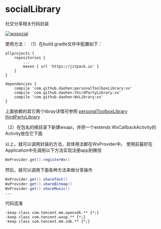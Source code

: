# socialLibrary
社交分享相关代码封装

[![wxsocial](https://jitpack.io/v/daohen/socialLibrary.svg)](https://jitpack.io/#daohen/socialLibrary)

使用方法：
（1）在build.gradle文件中配置如下：
```
allprojects {
	repositories {
		...
		maven { url 'https://jitpack.io' }
    }
}

dependencies {
    compile 'com.github.daohen:personalToolboxLibrary:xx'
    compile 'com.github.daohen:thirdPartyLibrary:xx'
    compile 'com.github.daohen:WxLibrary:xx'
}
```
上面依赖的其它两个libray详情可参照
[personalToolboxLibrary][1]
[thirdPartyLibrary][2]

（2）在包名的根目录下新建wxapi，并把一个extends WxCallbackActivity的Activity放在它下面

以上，就可以调用封装的方法，具体用法都在WxProvider中。
使用前最好在Application中先调用以下方法实现注册app到微信
```java
WxProvider.get().registerWx()
```
然后，就可以调用下面各种方法来做分享操作
```java
WxProvider.get().shareText()
WxProvider.get().shareBitmap()
WxProvider.get().shareMusic()
...
```

代码混淆
```
-keep class com.tencent.mm.opensdk.** {*;}
-keep class com.tencent.wxop.** {*;}
-keep class com.tencent.mm.sdk.** {*;}
```

[1]:https://github.com/daohen/personalToolboxLibrary
[2]:https://github.com/daohen/thirdPartyLibrary